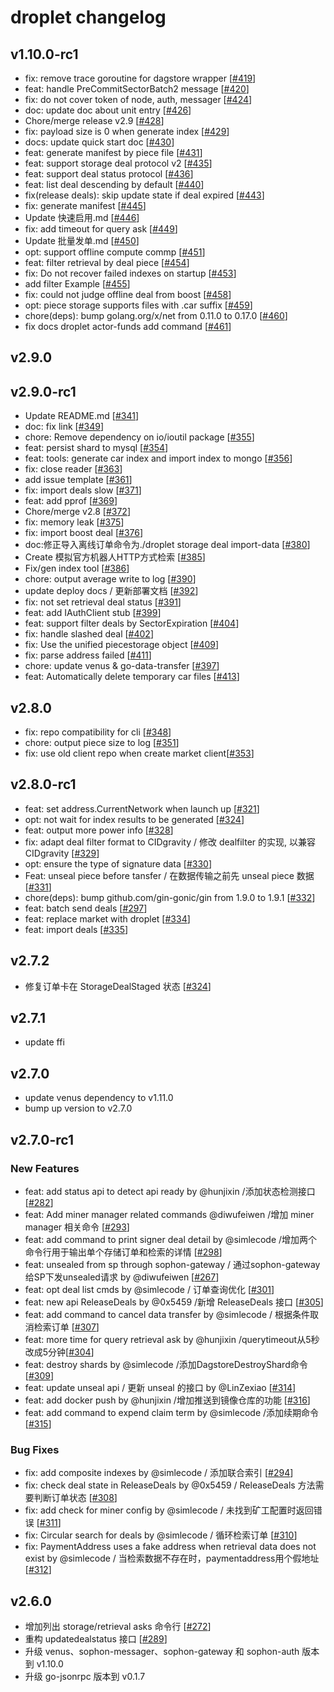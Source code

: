 # droplet changelog

## v1.10.0-rc1

* fix: remove trace goroutine for dagstore wrapper [[#419](https://github.com/ipfs-force-community/droplet/pull/419)]
* feat: handle PreCommitSectorBatch2 message [[#420](https://github.com/ipfs-force-community/droplet/pull/420)]
* fix: do not cover token of node, auth, messager [[#424](https://github.com/ipfs-force-community/droplet/pull/424)]
* doc: update doc about unit entry [[#426](https://github.com/ipfs-force-community/droplet/pull/426)]
* Chore/merge release v2.9 [[#428](https://github.com/ipfs-force-community/droplet/pull/428)]
* fix: payload size is 0 when generate index [[#429](https://github.com/ipfs-force-community/droplet/pull/429)]
* docs: update quick start doc [[#430](https://github.com/ipfs-force-community/droplet/pull/430)]
* feat: generate manifest by piece file [[#431](https://github.com/ipfs-force-community/droplet/pull/431)]
* feat: support storage deal protocol v2 [[#435](https://github.com/ipfs-force-community/droplet/pull/435)]
* feat: support deal status protocol [[#436](https://github.com/ipfs-force-community/droplet/pull/436)]
* feat: list deal descending by default [[#440](https://github.com/ipfs-force-community/droplet/pull/440)]
* fix(release deals): skip update state if deal expired [[#443](https://github.com/ipfs-force-community/droplet/pull/443)]
* fix: generate manifest [[#445](https://github.com/ipfs-force-community/droplet/pull/445)]
* Update 快速启用.md [[#446](https://github.com/ipfs-force-community/droplet/pull/446)]
* fix: add timeout for query ask [[#449](https://github.com/ipfs-force-community/droplet/pull/449)]
* Update 批量发单.md [[#450](https://github.com/ipfs-force-community/droplet/pull/450)]
* opt: support offline compute commp [[#451](https://github.com/ipfs-force-community/droplet/pull/451)]
* feat: filter retrieval by deal piece [[#454](https://github.com/ipfs-force-community/droplet/pull/454)]
* fix: Do not recover failed indexes on startup [[#453](https://github.com/ipfs-force-community/droplet/pull/453)]
* add filter Example [[#455](https://github.com/ipfs-force-community/droplet/pull/455)]
* fix: could not judge offline deal from boost [[#458](https://github.com/ipfs-force-community/droplet/pull/458)]
* opt: piece storage supports files with .car suffix [[#459](https://github.com/ipfs-force-community/droplet/pull/459)]
* chore(deps): bump golang.org/x/net from 0.11.0 to 0.17.0 [[#460](https://github.com/ipfs-force-community/droplet/pull/460)]
* fix docs droplet actor-funds add command [[#461](https://github.com/ipfs-force-community/droplet/pull/461)]

## v2.9.0

## v2.9.0-rc1

* Update README.md [[#341](https://github.com/ipfs-force-community/droplet/pull/341)]
* doc: fix link [[#349](https://github.com/ipfs-force-community/droplet/pull/349)]
* chore: Remove dependency on io/ioutil package [[#355](https://github.com/ipfs-force-community/droplet/pull/355)]
* feat: persist shard to mysql [[#354](https://github.com/ipfs-force-community/droplet/pull/354)]
* feat: tools: generate car index and import index to mongo [[#356](https://github.com/ipfs-force-community/droplet/pull/356)]
* fix: close reader [[#363](https://github.com/ipfs-force-community/droplet/pull/363)]
* add issue template [[#361](https://github.com/ipfs-force-community/droplet/pull/361)]
* fix: import deals slow [[#371](https://github.com/ipfs-force-community/droplet/pull/371)]
* feat: add pprof [[#369](https://github.com/ipfs-force-community/droplet/pull/369)]
* Chore/merge v2.8 [[#372](https://github.com/ipfs-force-community/droplet/pull/372)]
* fix: memory leak [[#375](https://github.com/ipfs-force-community/droplet/pull/375)]
* fix: import boost deal [[#376](https://github.com/ipfs-force-community/droplet/pull/376)]
* doc:修正导入离线订单命令为./droplet storage deal import-data [[#380](https://github.com/ipfs-force-community/droplet/pull/380)]
* Create 模拟官方机器人HTTP方式检索 [[#385](https://github.com/ipfs-force-community/droplet/pull/385)]
* Fix/gen index tool [[#386](https://github.com/ipfs-force-community/droplet/pull/386)]
* chore: output average write to log [[#390](https://github.com/ipfs-force-community/droplet/pull/390)]
* update deploy docs / 更新部署文档 [[#392](https://github.com/ipfs-force-community/droplet/pull/392)]
* fix: not set retrieval deal status [[#391](https://github.com/ipfs-force-community/droplet/pull/391)]
* feat: add IAuthClient stub [[#399](https://github.com/ipfs-force-community/droplet/pull/399)]
* feat: support filter deals by SectorExpiration [[#404](https://github.com/ipfs-force-community/droplet/pull/404)]
* fix: handle slashed deal [[#402](https://github.com/ipfs-force-community/droplet/pull/402)]
* fix: Use the unified piecestorage object [[#409](https://github.com/ipfs-force-community/droplet/pull/409)]
* fix: parse address failed [[#411](https://github.com/ipfs-force-community/droplet/pull/411)]
* chore: update venus & go-data-transfer [[#397](https://github.com/ipfs-force-community/droplet/pull/397)]
* feat: Automatically delete temporary car files [[#413](https://github.com/ipfs-force-community/droplet/pull/413)]

## v2.8.0

* fix: repo compatibility for cli [[#348](https://github.com/ipfs-force-community/droplet/pull/348)]
* chore: output piece size to log [[#351](https://github.com/ipfs-force-community/droplet/pull/351)]
* fix: use old client repo when create market client[[#353](https://github.com/ipfs-force-community/droplet/pull/353)]

## v2.8.0-rc1

* feat: set address.CurrentNetwork when launch up [[#321](https://github.com/ipfs-force-community/droplet/pull/321)]
* opt: not wait for index results to be generated [[#324](https://github.com/ipfs-force-community/droplet/pull/324)]
* feat: output more power info [[#328](https://github.com/ipfs-force-community/droplet/pull/328)]
* fix: adapt deal filter format to CIDgravity / 修改 dealfilter 的实现, 以兼容 CIDgravity [[#329](https://github.com/ipfs-force-community/droplet/pull/329)]
* opt: ensure the type of signature data [[#330](https://github.com/ipfs-force-community/droplet/pull/330)]
* Feat: unseal piece before tansfer / 在数据传输之前先 unseal piece 数据 [[#331](https://github.com/ipfs-force-community/droplet/pull/331)]
* chore(deps): bump github.com/gin-gonic/gin from 1.9.0 to 1.9.1 [[#332](https://github.com/ipfs-force-community/droplet/pull/332)]
* feat: batch send deals [[#297](https://github.com/ipfs-force-community/droplet/pull/297)]
* feat: replace market with droplet [[#334](https://github.com/ipfs-force-community/droplet/pull/334)]
* feat: import deals [[#335](https://github.com/ipfs-force-community/droplet/pull/335)]

## v2.7.2

* 修复订单卡在 StorageDealStaged 状态 [[#324](https://github.com/ipfs-force-community/droplet/pull/324)]

## v2.7.1

* update ffi

## v2.7.0

* update venus dependency to v1.11.0
* bump up version to v2.7.0

## v2.7.0-rc1

### New Features

* feat: add status api to detect api ready by @hunjixin /添加状态检测接口 [[#282](https://github.com/ipfs-force-community/droplet/pull/282)]
* feat: Add miner manager related commands @diwufeiwen /增加 miner manager 相关命令 [[#293](https://github.com/ipfs-force-community/droplet/pull/293)] 
* feat: add command to print signer deal detail by @simlecode /增加两个命令行用于输出单个存储订单和检索的详情 [[#298](https://github.com/ipfs-force-community/droplet/pull/298)]
* feat: unsealed from sp through sophon-gateway / 通过sophon-gateway给SP下发unsealed请求 by @diwufeiwen [[#267](https://github.com/ipfs-force-community/droplet/pull/267)]
* feat: opt deal list cmds by @simlecode / 订单查询优化 [[#301](https://github.com/ipfs-force-community/droplet/pull/301)] 
* feat: new api ReleaseDeals by @0x5459 /新增 ReleaseDeals 接口 [[#305](https://github.com/ipfs-force-community/droplet/pull/305)]
* feat: add command to cancel data transfer by @simlecode / 根据条件取消检索订单 [[#307](https://github.com/ipfs-force-community/droplet/pull/307)]
* feat: more time for query retrieval ask by @hunjixin /querytimeout从5秒改成5分钟[[#304](https://github.com/ipfs-force-community/droplet/pull/304)]
* feat: destroy shards by @simlecode /添加DagstoreDestroyShard命令 [[#309](https://github.com/ipfs-force-community/droplet/pull/309)] 
* feat: update unseal api / 更新 unseal 的接口 by @LinZexiao [[#314](https://github.com/ipfs-force-community/droplet/pull/314)]
* feat: add docker push by @hunjixin /增加推送到镜像仓库的功能 [[#316](https://github.com/ipfs-force-community/droplet/pull/316)]
* feat: add command to expend claim term by @simlecode /添加续期命令 [[#315](https://github.com/ipfs-force-community/droplet/pull/315)] 


### Bug Fixes
* fix: add composite indexes by @simlecode / 添加联合索引 [[#294](https://github.com/ipfs-force-community/droplet/pull/294)]
* fix: check deal state in ReleaseDeals by @0x5459 / ReleaseDeals 方法需要判断订单状态 [[#308](https://github.com/ipfs-force-community/droplet/pull/308)]
* fix: add check for miner config by @simlecode / 未找到矿工配置时返回错误 [[#311](https://github.com/ipfs-force-community/droplet/pull/311)]
* fix: Circular search for deals by @simlecode / 循环检索订单 [[#310](https://github.com/ipfs-force-community/droplet/pull/310)]
* fix: PaymentAddress uses a fake address when retrieval data does not exist by @simlecode / 当检索数据不存在时，paymentaddress用个假地址 [[#312](https://github.com/ipfs-force-community/droplet/pull/312)]

## v2.6.0

* 增加列出 storage/retrieval asks 命令行 [[#272](https://github.com/ipfs-force-community/droplet/pull/272)]
* 重构 updatedealstatus 接口 [[#289](https://github.com/ipfs-force-community/droplet/pull/289)]
* 升级 venus、sophon-messager、sophon-gateway 和 sophon-auth 版本到 v1.10.0
* 升级 go-jsonrpc 版本到 v0.1.7
